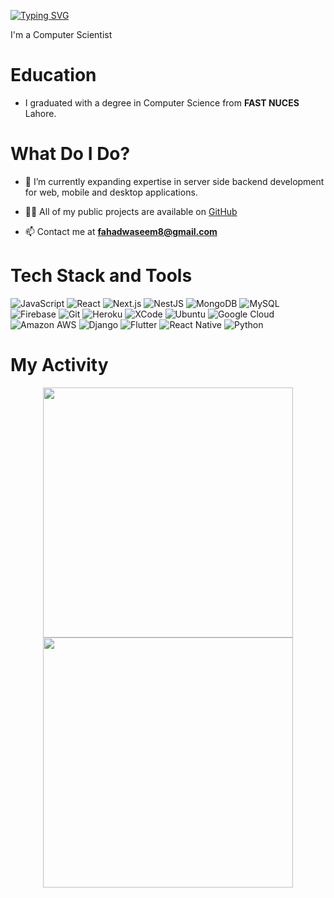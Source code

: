 [![Typing SVG](https://readme-typing-svg.herokuapp.com?color=%237115F7&center=true&lines=Hi+there%2C+I+am+Fahad+Waseem)](https://git.io/typing-svg)

I'm a Computer Scientist

# Education
- I graduated with a degree in Computer Science from <b>FAST NUCES</b> Lahore.

# What Do I Do?
- 🌱 I’m currently expanding expertise in server side backend development for web, mobile and desktop applications.

- 👨‍💻 All of my public projects are available on [GitHub](https://github.com/Fahadw9)

- 📫 Contact me at **fahadwaseem8@gmail.com**

# Tech Stack and Tools
![JavaScript](https://img.shields.io/badge/-JavaScript-black?style=flat-square&logo=javascript)
![React](https://img.shields.io/badge/-React-%23282C34?style=flat-square&logo=react)
![Next.js](https://img.shields.io/badge/-Next.js-black?style=flat-square&logo=next.js)
![NestJS](https://img.shields.io/badge/-NestJS-E0234E?style=flat-square&logo=nestjs)
![MongoDB](https://img.shields.io/badge/-MongoDB-black?style=flat-square&logo=mongodb)
![MySQL](https://img.shields.io/badge/-MySQL-black?style=flat-square&logo=mysql)
![Firebase](https://img.shields.io/badge/firebase%20-%23039BE5.svg?&style=flat-square&logo=firebase)
![Git](https://img.shields.io/badge/-Git-black?style=flat-square&logo=git)
![Heroku](https://img.shields.io/badge/-Heroku-430098?style=flat-square&logo=heroku)
![XCode](https://img.shields.io/badge/Xcode-007ACC?style=flat-square&logo=Xcode&logoColor=white)
![Ubuntu](https://img.shields.io/badge/Linux-FCC624?style=for-the-badge&logo=linux&logoColor=black)
![Google Cloud](https://img.shields.io/badge/Google_Cloud-4285F4?style=for-the-badge&logo=google-cloud&logoColor=white)
![Amazon AWS](https://img.shields.io/badge/Amazon_AWS-FF9900?style=for-the-badge&logo=amazonaws&logoColor=white)
![Django](https://img.shields.io/badge/Django-092E20?style=for-the-badge&logo=django&logoColor=white)
![Flutter](https://img.shields.io/badge/Flutter-02569B?style=for-the-badge&logo=flutter&logoColor=white)
![React Native](https://img.shields.io/badge/React_Native-20232A?style=for-the-badge&logo=react&logoColor=61DAFB)
![Python](https://img.shields.io/badge/Python-3776AB?style=for-the-badge&logo=python&logoColor=white)

# My Activity
<p align = "center">
  <img src = "https://github-readme-stats.vercel.app/api?username=fahadw9&show_icons=true&theme=bear" width = 400>
  <img src = "https://github-readme-streak-stats.herokuapp.com/?user=fahadw9&theme=dark&hide_border=true" width = 400>
</p>
